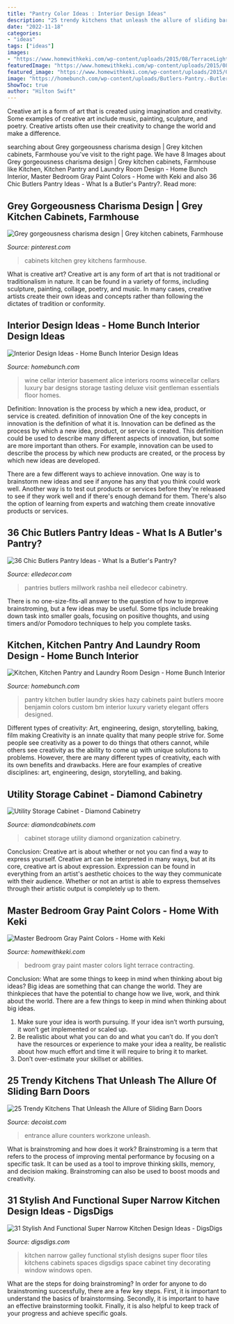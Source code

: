 ```yaml
---
title: "Pantry Color Ideas : Interior Design Ideas"
description: "25 trendy kitchens that unleash the allure of sliding barn doors"
date: "2022-11-18"
categories:
- "ideas"
tags: ["ideas"]
images:
- "https://www.homewithkeki.com/wp-content/uploads/2015/08/TerraceLightfoot-1.jpg"
featuredImage: "https://www.homewithkeki.com/wp-content/uploads/2015/08/TerraceLightfoot-1.jpg"
featured_image: "https://www.homewithkeki.com/wp-content/uploads/2015/08/TerraceLightfoot-1.jpg"
image: "https://homebunch.com/wp-content/uploads/Butlers-Pantry.-Butlers-Pantry-Ideas.-Butlers-Pantry-cabinets.-ButlersPantry-.jpg"
ShowToc: true
author: "Hilton Swift"
---
```



Creative art is a form of art that is created using imagination and creativity. Some examples of creative art include music, painting, sculpture, and poetry. Creative artists often use their creativity to change the world and make a difference.

	

		
searching about Grey gorgeousness charisma design | Grey kitchen cabinets, Farmhouse you've visit to the right page. We have 8 Images about Grey gorgeousness charisma design | Grey kitchen cabinets, Farmhouse like Kitchen, Kitchen Pantry and Laundry Room Design - Home Bunch Interior, Master Bedroom Gray Paint Colors - Home with Keki and also 36 Chic Butlers Pantry Ideas - What Is a Butler&#039;s Pantry?. Read more:
		
    
## Grey Gorgeousness Charisma Design | Grey Kitchen Cabinets, Farmhouse

<img loading=lazy src="https://i.pinimg.com/736x/12/99/c1/1299c16f13a3337561f0c6ee41df49fd.jpg" onerror="this.onerror=null;this.src='https://tse4.mm.bing.net/th?id=OIP.2a66i4gkLCfzAACn--0CtwHaK_&amp;pid=15.1';" alt="Grey gorgeousness charisma design | Grey kitchen cabinets, Farmhouse">

_Source: pinterest.com_

>cabinets kitchen grey kitchens farmhouse. 

	

What is creative art?
Creative art is any form of art that is not traditional or traditionalism in nature. It can be found in a variety of forms, including sculpture, painting, collage, poetry, and music. In many cases, creative artists create their own ideas and concepts rather than following the dictates of tradition or conformity.

    
## Interior Design Ideas - Home Bunch Interior Design Ideas

<img loading=lazy src="http://www.homebunch.com/wp-content/uploads/Wine-Cellar.-Wine-Cellar-Ideas.-Wine-Cellar-Ideas.-WineCellar-WineCellarIdeas-WineCellarDesign-Alice-Black-Interiors..jpg" onerror="this.onerror=null;this.src='https://tse3.mm.bing.net/th?id=OIP.bQOqTO6kKzqYiyds0e-O0wHaK7&amp;pid=15.1';" alt="Interior Design Ideas - Home Bunch Interior Design Ideas">

_Source: homebunch.com_

>wine cellar interior basement alice interiors rooms winecellar cellars luxury bar designs storage tasting deluxe visit gentleman essentials floor homes. 

	

Definition: Innovation is the process by which a new idea, product, or service is created.
definition of innovation
One of the key concepts in innovation is the definition of what it is. Innovation can be defined as the process by which a new idea, product, or service is created. This definition could be used to describe many different aspects of innovation, but some are more important than others. For example, innovation can be used to describe the process by which new products are created, or the process by which new ideas are developed.

There are a few different ways to achieve innovation. One way is to brainstorm new ideas and see if anyone has any that you think could work well. Another way is to test out products or services before they're released to see if they work well and if there's enough demand for them. There's also the option of learning from experts and watching them create innovative products or services.

    
## 36 Chic Butlers Pantry Ideas - What Is A Butler&#039;s Pantry?

<img loading=lazy src="https://hips.hearstapps.com/hmg-prod.s3.amazonaws.com/images/amanda-webster-2-1499354380.jpg?crop=1xw:1xh;center,top&amp;resize=768:*" onerror="this.onerror=null;this.src='https://tse2.mm.bing.net/th?id=OIP.1kin4rfIFeWf5BOQNu0lewHaLD&amp;pid=15.1';" alt="36 Chic Butlers Pantry Ideas - What Is a Butler&#039;s Pantry?">

_Source: elledecor.com_

>pantries butlers millwork rashba neil elledecor cabinetry. 

	

There is no one-size-fits-all answer to the question of how to improve brainstroming, but a few ideas may be useful. Some tips include breaking down task into smaller goals, focusing on positive thoughts, and using timers and/or Pomodoro techniques to help you complete tasks.

    
## Kitchen, Kitchen Pantry And Laundry Room Design - Home Bunch Interior

<img loading=lazy src="https://homebunch.com/wp-content/uploads/Butlers-Pantry.-Butlers-Pantry-Ideas.-Butlers-Pantry-cabinets.-ButlersPantry-.jpg" onerror="this.onerror=null;this.src='https://tse3.mm.bing.net/th?id=OIP.NT--v42jemr89ickujiGLwHaLE&amp;pid=15.1';" alt="Kitchen, Kitchen Pantry and Laundry Room Design - Home Bunch Interior">

_Source: homebunch.com_

>pantry kitchen butler laundry skies hazy cabinets paint butlers moore benjamin colors custom bm interior luxury variety elegant offers designed. 

	

Different types of creativity: Art, engineering, design, storytelling, baking, film making
Creativity is an innate quality that many people strive for. Some people see creativity as a power to do things that others cannot, while others see creativity as the ability to come up with unique solutions to problems. However, there are many different types of creativity, each with its own benefits and drawbacks. Here are four examples of creative disciplines: art, engineering, design, storytelling, and baking.

    
## Utility Storage Cabinet - Diamond Cabinetry

<img loading=lazy src="https://www.diamondcabinets.com/-/media/diamond/products/cabinet_interiors/4utilitympos2.jpg" onerror="this.onerror=null;this.src='https://tse3.mm.bing.net/th?id=OIP.s5mzdLLIMOcgmAFiVURewQHaLH&amp;pid=15.1';" alt="Utility Storage Cabinet - Diamond Cabinetry">

_Source: diamondcabinets.com_

>cabinet storage utility diamond organization cabinetry. 

	

Conclusion: Creative art is about whether or not you can find a way to express yourself.
Creative art can be interpreted in many ways, but at its core, creative art is about expression. Expression can be found in everything from an artist's aesthetic choices to the way they communicate with their audience. Whether or not an artist is able to express themselves through their artistic output is completely up to them.

    
## Master Bedroom Gray Paint Colors - Home With Keki

<img loading=lazy src="https://www.homewithkeki.com/wp-content/uploads/2015/08/TerraceLightfoot-1.jpg" onerror="this.onerror=null;this.src='https://tse3.mm.bing.net/th?id=OIP.UQZ-cP2Y0tNW4f54NORVwgHaHu&amp;pid=15.1';" alt="Master Bedroom Gray Paint Colors - Home with Keki">

_Source: homewithkeki.com_

>bedroom gray paint master colors light terrace contracting. 

	

Conclusion: What are some things to keep in mind when thinking about big ideas?
Big ideas are something that can change the world. They are thinkpieces that have the potential to change how we live, work, and think about the world. There are a few things to keep in mind when thinking about big ideas. 
1. Make sure your idea is worth pursuing. If your idea isn’t worth pursuing, it won’t get implemented or scaled up. 
2. Be realistic about what you can do and what you can’t do. If you don’t have the resources or experience to make your idea a reality, be realistic about how much effort and time it will require to bring it to market. 
3. Don’t over-estimate your skillset or abilities.

    
## 25 Trendy Kitchens That Unleash The Allure Of Sliding Barn Doors

<img loading=lazy src="https://cdn.decoist.com/wp-content/uploads/2015/11/Full-size-pantry-with-counters-and-workzone-hidden-behind-sliding-barn-style-doors.jpg" onerror="this.onerror=null;this.src='https://tse3.mm.bing.net/th?id=OIP.Q4bwKsh7gc3DN7xNydomJgHaLI&amp;pid=15.1';" alt="25 Trendy Kitchens That Unleash the Allure of Sliding Barn Doors">

_Source: decoist.com_

>entrance allure counters workzone unleash. 

	

What is brainstroming and how does it work?
Brainstroming is a term that refers to the process of improving mental performance by focusing on a specific task. It can be used as a tool to improve thinking skills, memory, and decision making. Brainstroming can also be used to boost moods and creativity.

    
## 31 Stylish And Functional Super Narrow Kitchen Design Ideas - DigsDigs

<img loading=lazy src="http://www.digsdigs.com/photos/stylish-and-functional-narrow-kitchen-design-ideas-20.jpg" onerror="this.onerror=null;this.src='https://tse1.mm.bing.net/th?id=OIP.B6SXBQ7QW1DxrQHrs3Y3KQHaLJ&amp;pid=15.1';" alt="31 Stylish And Functional Super Narrow Kitchen Design Ideas - DigsDigs">

_Source: digsdigs.com_

>kitchen narrow galley functional stylish designs super floor tiles kitchens cabinets spaces digsdigs space cabinet tiny decorating window windows open. 

	

What are the steps for doing brainstroming?
In order for anyone to do brainstroming successfully, there are a few key steps. First, it is important to understand the basics of brainstormsing. Secondly, it is important to have an effective brainstorming toolkit. Finally, it is also helpful to keep track of your progress and achieve specific goals.

